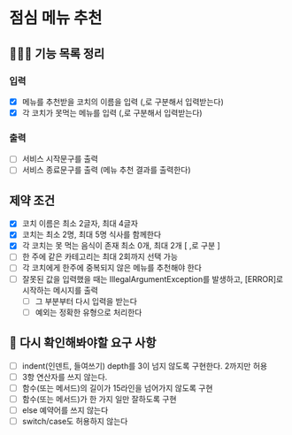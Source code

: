 # 점심 메뉴 추천

## 👨🏻‍💻 기능 목록 정리

### 입력

- [x]  메뉴를 추천받을 코치의 이름을 입력 (,로 구분해서 입력받는다)
- [x]  각 코치가 못먹는 메뉴를 입력 (,로 구분해서 입력받는다)

### 출력

- [ ]  서비스 시작문구를 출력
- [ ]  서비스 종료문구를 출력 (메뉴 추천 결과를 출력한다)

## 제약 조건

- [x]  코치 이름은 최소 2글자, 최대 4글자
- [x]  코치는 최소 2명, 최대 5명 식사를 함께한다
- [x]  각 코치는 못 먹는 음식이 존재 최소 0개, 최대 2개 [ ,로 구분 ]
- [ ]  한 주에 같은 카테고리는 최대 2회까지 선택 가능
- [ ]  각 코치에게 한주에 중복되지 않은 메뉴를 추천해야 한다
- [ ]  잘못된 값을 입력했을 때는 IllegalArgumentException를 발생하고, [ERROR]로 시작하는 메시지를 출력
    - [ ]  그 부분부터 다시 입력을 받는다
    - [ ]  예외는 정확한 유형으로 처리한다

## 👀 다시 확인해봐야할 요구 사항

- [ ]  indent(인덴트, 들여쓰기) depth를 3이 넘지 않도록 구현한다. 2까지만 허용
- [ ]  3항 연산자를 쓰지 않는다.
- [ ]  함수(또는 메서드)의 길이가 15라인을 넘어가지 않도록 구현
- [ ]  함수(또는 메서드)가 한 가지 일만 잘하도록 구현
- [ ]  else 예약어를 쓰지 않는다
- [ ]  switch/case도 허용하지 않는다
